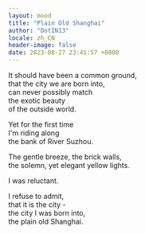 ```yaml
---
layout: mood
title: "Plain Old Shanghai"
author: "DotIN13"
locale: zh_CN
header-image: false
date: 2023-08-27 23:41:57 +0800
---
```


It should have been a common ground,  
that the city we are born into,  
can never possibly match  
the exotic beauty  
of the outside world.

Yet for the first time  
I'm riding along  
the bank of River Suzhou.

The gentle breeze, the brick walls,  
the solemn, yet elegant yellow lights.

I was reluctant.

I refuse to admit,  
that it is the city -  
the city I was born into,  
the plain old Shanghai.
